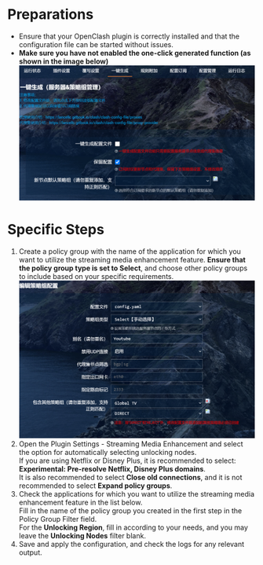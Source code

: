 # Preparations

* Ensure that your OpenClash plugin is correctly installed and that the configuration file can be started without issues.
* **Make sure you have not enabled the one-click generated function (as shown in the image below)**
![streaming media](image.png)

# Specific Steps

1. Create a policy group with the name of the application for which you want to utilize the streaming media enhancement feature. **Ensure that the policy group type is set to Select**, and choose other policy groups to include based on your specific requirements.
![alt text](image-1.png)
2. Open the Plugin Settings - Streaming Media Enhancement and select the option for automatically selecting unlocking nodes.  
If you are using Netflix or Disney Plus, it is recommended to select: **Experimental: Pre-resolve Netflix, Disney Plus domains**.  
It is also recommended to select **Close old connections**, and it is not recommended to select **Expand policy groups**.
3. Check the applications for which you want to utilize the streaming media enhancement feature in the list below.  
Fill in the name of the policy group you created in the first step in the Policy Group Filter field.  
For the **Unlocking Region**, fill in according to your needs, and you may leave the **Unlocking Nodes** filter blank.
4. Save and apply the configuration, and check the logs for any relevant output.
